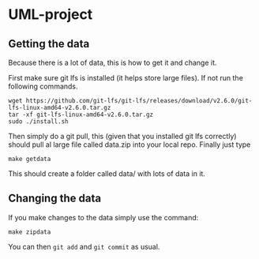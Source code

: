 # UML-project
## Getting the data
Because there is a lot of data, this is how to get it and change it.

First make sure git lfs is installed (it helps store large files). If not
run the following commands.
```
wget https://github.com/git-lfs/git-lfs/releases/download/v2.6.0/git-lfs-linux-amd64-v2.6.0.tar.gz
tar -xf git-lfs-linux-amd64-v2.6.0.tar.gz
sudo ./install.sh
```

Then simply do a git pull, this (given that you installed git lfs correctly)
should pull al large file called data.zip into your local repo. Finally just
type
```
make getdata
```

This should create a folder called data/ with lots of data in it.

## Changing the data
If you make changes to the data simply use the command:
```
make zipdata
```
You can then `git add` and `git commit` as usual.
